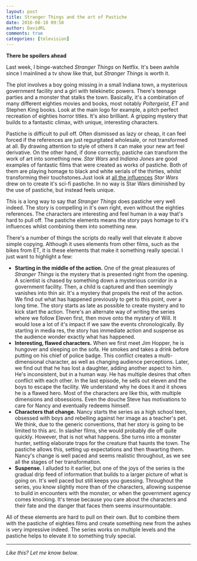 ```yaml
---  
layout: post  
title: Stranger Things and the art of Pastiche  
date: 2016-08-10 09:58  
author: DavidRL  
comments: true  
categories: [television]  
---  
```

**There be spoilers ahead**  

Last week, I binge-watched *Stranger Things* on Netflix. It's been awhile since I mainlined a tv show like that, but *Stranger Things* is worth it.  

The plot involves a boy going missing in a small Indiana town, a mysterious government facility and a girl with telekinetic powers. There's teenage parties and a monster that stalks the town. Basically, it's a combination of many different eighties movies and books, most notably *Poltergeist*, *ET* and Stephen King books. Look at the main logo for example, a pitch perfect recreation of eighties horror titles. It's also brilliant. A gripping mystery that builds to a fantastic climax, with unique, interesting characters.  
<!--more-->  

Pastiche is difficult to pull off. Often dismissed as lazy or cheap, it can feel forced if the references are just regurgitated wholesale, or not transformed at all. By drawing attention to style of others it can make your new art feel derivative. On the other hand, if done correctly, pastiche can transform the work of art into something new. *Star Wars* and *Indiana Jones* are good examples of fantastic films that were created as works of pastiche. Both of them are playing homage to black and white serials of the thirties, whilst transforming their touchstones.Just look at <a href="http://www.techtimes.com/articles/88089/20151001/star-wars-origins-classic-films-inspired-george-lucas-intergalactic-vision.htm">all the influences</a> *Star Wars* drew on to create it's sci-fi pastiche. In no way is Star Wars diminished by the use of pastiche, but instead feels unique.  

This is a long way to say that *Stranger Things* does pastiche very well indeed. The story is compelling in it's own right, even without the eighties references. The characters are interesting and feel human in a way that's hard to pull off. The pastiche elements means the story pays homage to it's influences whilst combining them into something new.  

There's a number of things the scripts do really well that elevate it above simple copying. Although it uses elements from other films, such as the bikes from ET, it is these elements that make it something really special. I just want to highlight a few:  


* **Starting in the middle of the action.** One of the great pleasures of *Stranger Things* is the mystery that is presented right from the opening. A scientist is chased by something down a mysterious corridor in a government facility. Then, a child is captured and then seemingly vanishes into thin air. It's a mystery that propels the rest of the action. We find out what has happened previously to get to this point, over a long time. The story starts as late as possible to create mystery and to kick start the action. There's an alternate way of writing the series where we follow Eleven first, then move onto the mystery of Will. It would lose a lot of it's impact if we saw the events chronologically. By starting in media res, the story has immediate action and suspense as the audience wonder exactly what has happened.  
* **Interesting, flawed characters.** When we first meet Jim Hopper, he is hungover and sleeping on the sofa. He smokes and takes a drink before putting on his chief of police badge. This conflict creates a multi-dimensional character, as well as changing audience perceptions. Later, we find out that he has lost a daughter, adding another aspect to him. He's inconsistent, but in a human way. He has multiple desires that often conflict with each other. In the last episode, he sells out eleven and the boys to escape the facility. We understand why he does it and it shows he is a flawed hero. Most of the characters are like this, with multiple dimensions and obsessions. Even the douche Steve has motivations to care for Nancy and eventually redeems himself.  
* **Characters that change.** Nancy starts the series as a high school teen, obsessed with boys and rebelling against her image as a teacher's pet. We think, due to the generic conventions, that her story is going to be limited to this arc. In slasher films, she would probably die off quite quickly. However, that is not what happens. She turns into a monster hunter, setting elaborate traps for the creature that haunts the town. The pastiche allows this, setting up expectations and then thwarting them. Nancy's change is well paced and seems realistic throughout, as we see all the stages of her transformation.  
* **Suspense.** I alluded to it earlier, but one of the joys of the series is the gradual drip feed of information that builds to a larger picture of what is going on. It's well paced but still keeps you guessing. Throughout the series, you know slightly more than of the characters, allowing suspense to build in encounters with the monster, or when the government agency comes knocking. It's tense because you care about the characters and their fate and the danger that faces them seems insurmountable.  


All of these elements are hard to pull on their own. But to combine them with the pastiche of eighties films and create something new from the ashes is very impressive indeed. The series works on multiple levels and the pastiche helps to elevate it to something truly special.  

<hr />  

*Like this? Let me know below.*  
